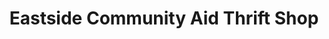 ---
title: "Eastside Community Aid Thrift Shop"
url: /kirkland/eastside-community-aid-thrift-shop/
shop: charity
---